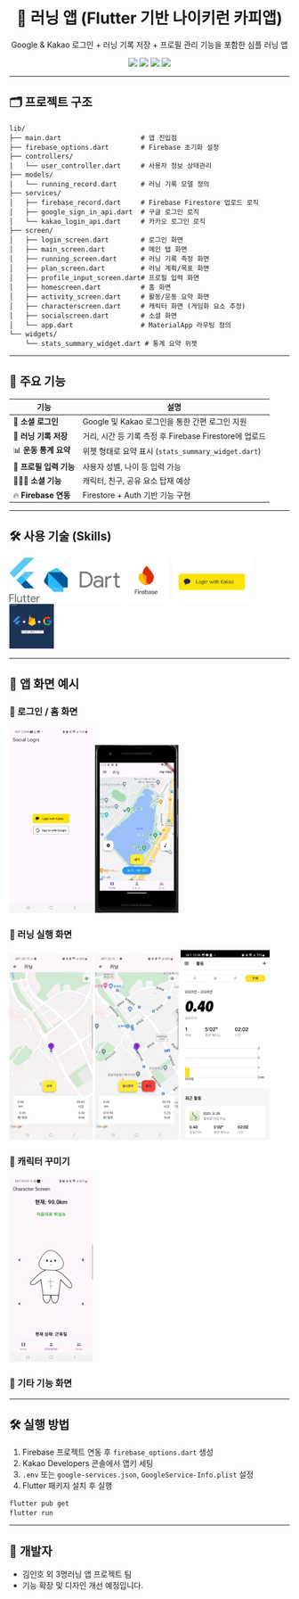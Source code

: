 <div align="center">
  <h1>🏃 러닝 앱 (Flutter 기반 나이키런 카피앱)</h1>
  <p>Google & Kakao 로그인 + 러닝 기록 저장 + 프로필 관리 기능을 포함한 심플 러닝 앱</p>

  <img src="https://img.shields.io/badge/flutter-%2302569B.svg?style=flat&logo=flutter&logoColor=white" />
  <img src="https://img.shields.io/badge/firebase-%23039BE5.svg?style=flat&logo=firebase" />
  <img src="https://img.shields.io/badge/google_sign_in-success?style=flat&logo=google" />
  <img src="https://img.shields.io/badge/kakao_login-yellow?style=flat&logo=kakaotalk" />
</div>

---

## 🗂️ 프로젝트 구조

```
lib/
├── main.dart                    # 앱 진입점
├── firebase_options.dart        # Firebase 초기화 설정
├── controllers/
│   └── user_controller.dart     # 사용자 정보 상태관리
├── models/
│   └── running_record.dart      # 러닝 기록 모델 정의
├── services/
│   ├── firebase_record.dart     # Firebase Firestore 업로드 로직
│   ├── google_sign_in_api.dart  # 구글 로그인 로직
│   └── kakao_login_api.dart     # 카카오 로그인 로직
├── screen/
│   ├── login_screen.dart        # 로그인 화면
│   ├── main_screen.dart         # 메인 탭 화면
│   ├── running_screen.dart      # 러닝 기록 측정 화면
│   ├── plan_screen.dart         # 러닝 계획/목표 화면
│   ├── profile_input_screen.dart# 프로필 입력 화면
│   ├── homescreen.dart          # 홈 화면
│   ├── activity_screen.dart     # 활동/운동 요약 화면
│   ├── characterscreen.dart     # 캐릭터 화면 (게임화 요소 추정)
│   ├── socialscreen.dart        # 소셜 화면
│   └── app.dart                 # MaterialApp 라우팅 정의
└── widgets/
    └── stats_summary_widget.dart # 통계 요약 위젯
```

---

## 🚀 주요 기능

| 기능                 | 설명                                         |
| ------------------ | ------------------------------------------ |
| 🔐 **소셜 로그인**      | Google 및 Kakao 로그인을 통한 간편 로그인 지원           |
| 🏃 **러닝 기록 저장**    | 거리, 시간 등 기록 측정 후 Firebase Firestore에 업로드   |
| 📊 **운동 통계 요약**    | 위젯 형태로 요약 표시 (`stats_summary_widget.dart`) |
| 👤 **프로필 입력 기능**   | 사용자 성별, 나이 등 입력 가능                         |
| 🧑‍🤝‍🧑 **소셜 기능** | 캐릭터, 친구, 공유 요소 탑재 예상                       |
| 🔥 **Firebase 연동** | Firestore + Auth 기반 기능 구현                  |

---

## 🛠 사용 기술 (Skills)

<div>
  <img src="skills/Flutter.png" height="80"/>
  <img src="skills/Dart.png" height="80"/>
  <img src="skills/Firebase.png" height="80"/>
  <img src="skills/kakao_login.png" height="80"/>
  <img src="skills/google_sign_in.png" height="80"/>
</div>

---

## 📸 앱 화면 예시  

### 🔐 로그인 / 홈 화면
<div>
  <img src="screenshots/login.png" width="150"/>
  <img src="screenshots/homescreen.png" width="150"/>
</div>

### 🏃 러닝 실행 화면
<div>
  <img src="screenshots/gif/runstart.gif" width="150"/>
  <img src="screenshots/gif/runend.gif" width="150"/>
  <img src="screenshots/record.png" width="160"/>
</div>


### 🎨 캐릭터 꾸미기
<div>
  <img src="screenshots/gif/clothes_change.gif" width="150"/>
</div>

### 📱 기타 기능 화면
<div>
  <!-- 여기에 기타 기능 스크린샷 추가 -->
</div>



---

## 🛠 실행 방법

1. Firebase 프로젝트 연동 후 `firebase_options.dart` 생성
2. Kakao Developers 콘솔에서 앱키 세팅
3. `.env` 또는 `google-services.json`, `GoogleService-Info.plist` 설정
4. Flutter 패키지 설치 후 실행

```bash
flutter pub get
flutter run
```

---

## 🙌 개발자

* 김인호 외 3명러닝 앱 프로젝트 팀
* 기능 확장 및 디자인 개선 예정입니다.
